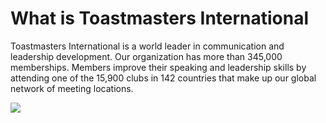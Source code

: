 <!doctype html>
<html>
<head>
<meta charset="UTF-8">
<title>My First Assignment</title>
</head>

<body>
<h1>What is Toastmasters International</h1>
<p>Toastmasters International is a world leader in communication and leadership development. Our organization has more than 345,000 memberships. Members improve their speaking and leadership skills by attending one of the 15,900 clubs in 142 countries that make up our global network of meeting locations. </p>
<img src="https://argonautquest.files.wordpress.com/2012/07/screen-shot-2012-07-31-at-7-11-24-pm.png">
</body>
</html>
